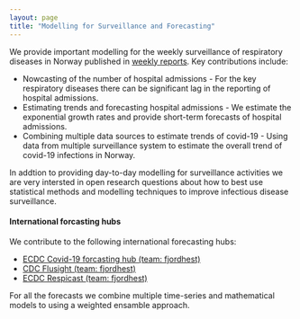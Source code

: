 ```yaml
---
layout: page
title: "Modelling for Surveillance and Forecasting"
---
```


We provide important modelling for the weekly surveillance of respiratory diseases in Norway published in [weekly reports](https://www.fhi.no/publ/statusrapporter/luftveisinfeksjoner/). Key contributions include:
- Nowcasting of the number of hospital admissions - For the key respiratory diseases there can be significant lag in the reporting of hospital admissions.
- Estimating trends and forecasting hospital admissions - We estimate the exponential growth rates and provide short-term forecasts of hospital admissions.
- Combining multiple data sources to estimate trends of covid-19 - Using data from multiple surveillance system to estimate the overall trend of covid-19 infections in Norway. 

In addtion to providing day-to-day modelling for surveillance activities we are very intersted in open research questions about how to best use statistical methods and modelling techniques to improve infectious disease surveillance. 

#### International forcasting hubs

We contribute to the following international forecasting hubs: 
- [ECDC Covid-19 forcasting hub (team: fjordhest)](https://covid19forecasthub.eu/index.html)
- [CDC Flusight (team: fjordhest)](https://www.cdc.gov/flu/weekly/flusight/flu-forecasts.htm)
- [ECDC Respicast (team: fjordhest)](https://respicast.ecdc.europa.eu/#/home)

For all the forecasts we combine multiple time-series and mathematical models to using a weighted ensamble approach. 


